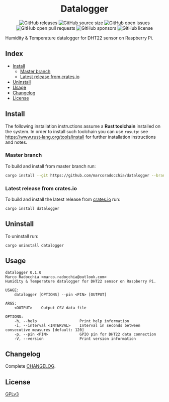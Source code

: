 <div align="center">
  <h1 align="center">Datalogger</h1>

  ![GitHub releases](https://img.shields.io/github/downloads/marcoradocchia/datalogger/total?color=%23a9b665&logo=github)
  ![GitHub source size](https://img.shields.io/github/languages/code-size/marcoradocchia/datalogger?color=ea6962&logo=github)
  ![GitHub open issues](https://img.shields.io/github/issues-raw/marcoradocchia/datalogger?color=%23d8a657&logo=github)
  ![GitHub open pull requests](https://img.shields.io/github/issues-pr-raw/marcoradocchia/datalogger?color=%2389b482&logo=github)
  ![GitHub sponsors](https://img.shields.io/github/sponsors/marcoradocchia?color=%23d3869b&logo=github)
  ![GitHub license](https://img.shields.io/github/license/marcoradocchia/datalogger?color=%23e78a4e)
  <!-- ![Crates.io downloads](https://img.shields.io/crates/d/datalogger?label=crates.io%20downloads&color=%23a9b665&logo=rust) -->
  <!-- ![Crates.io version](https://img.shields.io/crates/v/datalogger?logo=rust&color=%23d8a657) -->
</div>

Humidity & Temperature datalogger for DHT22 sensor on Raspberry Pi.

## Index

- [Install](#install)
  * [Master branch](#master-branch)
  * [Latest release from crates.io](#latest-release-from-crates.io)
- [Uninstall](#uninstall)
- [Usage](#usage)
- [Changelog](#changelog)
- [License](#license)

## Install

The following installation instructions assume a **Rust toolchain** installed
on the system. In order to install such toolchain you can use `rusutp`: see
https://www.rust-lang.org/tools/install for further installation
instructions and notes.

### Master branch

To build and install from master branch run:
```sh
cargo install --git https://github.com/marcoradocchia/datalogger --branch master
```

### Latest release from crates.io

To build and install the latest release from
[crates.io](https://crates.io/crates/datalogger) run:
```
cargo install datalogger
```

## Uninstall

To uninstall run:
```
cargo uninstall datalogger
```

## Usage

```
datalogger 0.1.0
Marco Radocchia <marco.radocchia@outlook.com>
Humidity & Temperature datalogger for DHT22 sensor on Raspberry Pi.

USAGE:
    datalogger [OPTIONS] --pin <PIN> [OUTPUT]

ARGS:
    <OUTPUT>    Output CSV data file

OPTIONS:
    -h, --help                   Print help information
    -i, --interval <INTERVAL>    Interval in seconds between consecutive measures [default: 120]
    -p, --pin <PIN>              GPIO pin for DHT22 data connection
    -V, --version                Print version information
```

## Changelog

Complete [CHANGELOG](CHANGELOG.md).

## License

[GPLv3](LICENSE)

